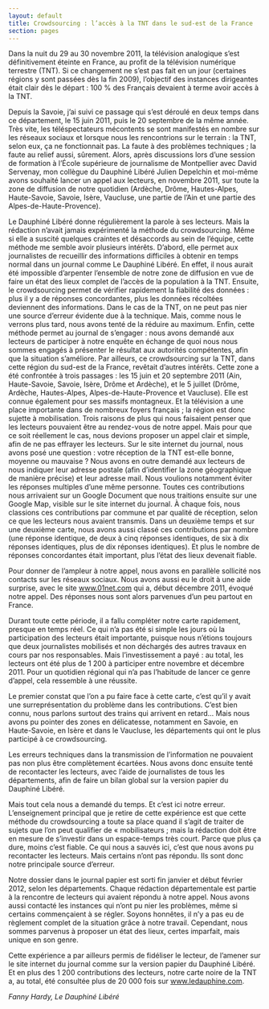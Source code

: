 ```yaml
---
layout: default
title: Crowdsourcing : l’accès à la TNT dans le sud-est de la France
section: pages
---
```


Dans la nuit du 29 au 30 novembre 2011, la télévision analogique s’est définitivement éteinte en France, au profit de la télévision numérique terrestre (TNT). Si ce changement ne s’est pas fait en un jour (certaines régions y sont passées dès la fin 2009), l’objectif des instances dirigeantes était clair dès le départ : 100 % des Français devaient à terme avoir accès à la TNT.

Depuis la Savoie, j’ai suivi ce passage qui s’est déroulé en deux temps dans ce département, le 15 juin 2011, puis le 20 septembre de la même année. Très vite, les téléspectateurs mécontents se sont manifestés en nombre sur les réseaux sociaux et lorsque nous les rencontrions sur le terrain : la TNT, selon eux, ça ne fonctionnait pas. La faute à des problèmes techniques ; la faute au relief aussi, sûrement. Alors, après discussions lors d’une session de formation à l’École supérieure de journalisme de Montpellier avec David Servenay, mon collègue du Dauphiné Libéré Julien Depelchin et moi-même avons souhaité lancer un appel aux lecteurs, en novembre 2011, sur toute la zone de diffusion de notre quotidien (Ardèche, Drôme, Hautes-Alpes, Haute-Savoie, Savoie, Isère, Vaucluse, une partie de l’Ain et une partie des Alpes-de-Haute-Provence).

Le Dauphiné Libéré donne régulièrement la parole à ses lecteurs. Mais la rédaction n’avait jamais expérimenté la méthode du crowdsourcing. Même si elle a suscité quelques craintes et désaccords au sein de l’équipe, cette méthode me semble avoir plusieurs intérêts. D’abord, elle permet aux journalistes de recueillir des informations difficiles à obtenir en temps normal dans un journal comme Le Dauphiné Libéré. En effet, il nous aurait été impossible d’arpenter l’ensemble de notre zone de diffusion en vue de faire un état des lieux complet de l’accès de la population à la TNT. Ensuite, le crowdsourcing permet de vérifier rapidement la fiabilité des données : plus il y a de réponses concordantes, plus les données récoltées deviennent des informations. Dans le cas de la TNT, on ne peut pas nier une source d’erreur évidente due à la technique. Mais, comme nous le verrons plus tard, nous avons tenté de la réduire au maximum. Enfin, cette méthode permet au journal de s’engager : nous avons demandé aux lecteurs de participer à notre enquête en échange de quoi nous nous sommes engagés à présenter le résultat aux autorités compétentes, afin que la situation s’améliore. Par ailleurs, ce crowdsourcing sur la TNT, dans cette région du sud-est de la France, revêtait d’autres intérêts. Cette zone a été confrontée à trois passages : les 15 juin et 20 septembre 2011 (Ain, Haute-Savoie, Savoie, Isère, Drôme et Ardèche), et le 5 juillet (Drôme, Ardèche, Hautes-Alpes, Alpes-de-Haute-Provence et Vaucluse). Elle est connue également pour ses massifs montagneux. Et la télévision a une place importante dans de nombreux foyers français ; la région est donc sujette à mobilisation. Trois raisons de plus qui nous faisaient penser que les lecteurs pouvaient être au rendez-vous de notre appel. Mais pour que ce soit réellement le cas, nous devions proposer un appel clair et simple, afin de ne pas effrayer les lecteurs. Sur le site internet du journal, nous avons posé une question : votre réception de la TNT est-elle bonne, moyenne ou mauvaise ? Nous avons en outre demandé aux lecteurs de nous indiquer leur adresse postale (afin d’identifier la zone géographique de manière précise) et leur adresse mail. Nous voulions notamment éviter les réponses multiples d’une même personne. Toutes ces contributions nous arrivaient sur un Google Document que nous traitions ensuite sur une Google Map, visible sur le site internet du journal. À chaque fois, nous classions ces contributions par commune et par qualité de réception, selon ce que les lecteurs nous avaient transmis. Dans un deuxième temps et sur une deuxième carte, nous avons aussi classé ces contributions par nombre (une réponse identique, de deux à cinq réponses identiques, de six à dix réponses identiques, plus de dix réponses identiques). Et plus le nombre de réponses concordantes était important, plus l’état des lieux devenait fiable.

Pour donner de l’ampleur à notre appel, nous avons en parallèle sollicité nos contacts sur les réseaux sociaux. Nous avons aussi eu le droit à une aide surprise, avec le site www.01net.com qui a, début décembre 2011, évoqué notre appel. Des réponses nous sont alors parvenues d’un peu partout en France.

Durant toute cette période, il a fallu compléter notre carte rapidement, presque en temps réel. Ce qui n’a pas été si simple les jours où la participation des lecteurs était importante, puisque nous n’étions toujours que deux journalistes mobilisés et non déchargés des autres travaux en cours par nos responsables. Mais l’investissement a payé : au total, les lecteurs ont été plus de 1 200 à participer entre novembre et décembre 2011. Pour un quotidien régional qui n’a pas l’habitude de lancer ce genre d’appel, cela ressemble à une réussite.

Le premier constat que l’on a pu faire face à cette carte, c’est qu’il y avait une surreprésentation du problème dans les contributions. C’est bien connu, nous parlons surtout des trains qui arrivent en retard... Mais nous avons pu pointer des zones en délicatesse, notamment en Savoie, en Haute-Savoie, en Isère et dans le Vaucluse, les départements qui ont le plus participé à ce crowdsourcing.

Les erreurs techniques dans la transmission de l’information ne pouvaient pas non plus être complètement écartées. Nous avons donc ensuite tenté de recontacter les lecteurs, avec l’aide de journalistes de tous les départements, afin de faire un bilan global sur la version papier du Dauphiné Libéré.

Mais tout cela nous a demandé du temps. Et c’est ici notre erreur. L’enseignement principal que je retire de cette expérience est que cette méthode du crowdsourcing a toute sa place quand il s’agit de traiter de sujets que l’on peut qualifier de « mobilisateurs ; mais la rédaction doit être en mesure de s’investir dans un espace-temps très court. Parce que plus ça dure, moins c’est fiable. Ce qui nous a sauvés ici, c’est que nous avons pu recontacter les lecteurs. Mais certains n’ont pas répondu. Ils sont donc notre principale source d’erreur.

Notre dossier dans le journal papier est sorti fin janvier et début février 2012, selon les départements. Chaque rédaction départementale est partie à la rencontre de lecteurs qui avaient répondu à notre appel. Nous avons aussi contacté les instances qui n’ont pu nier les problèmes, même si certains commençaient à se régler. Soyons honnêtes, il n’y a pas eu de règlement complet de la situation grâce à notre travail. Cependant, nous sommes parvenus à proposer un état des lieux, certes imparfait, mais unique en son genre.

Cette expérience a par ailleurs permis de fidéliser le lecteur, de l’amener sur le site internet du journal comme sur la version papier du Dauphiné Libéré. Et en plus des 1 200 contributions des lecteurs, notre carte noire de la TNT a, au total, été consultée plus de 20 000 fois sur www.ledauphine.com.

_Fanny Hardy, Le Dauphiné Libéré_